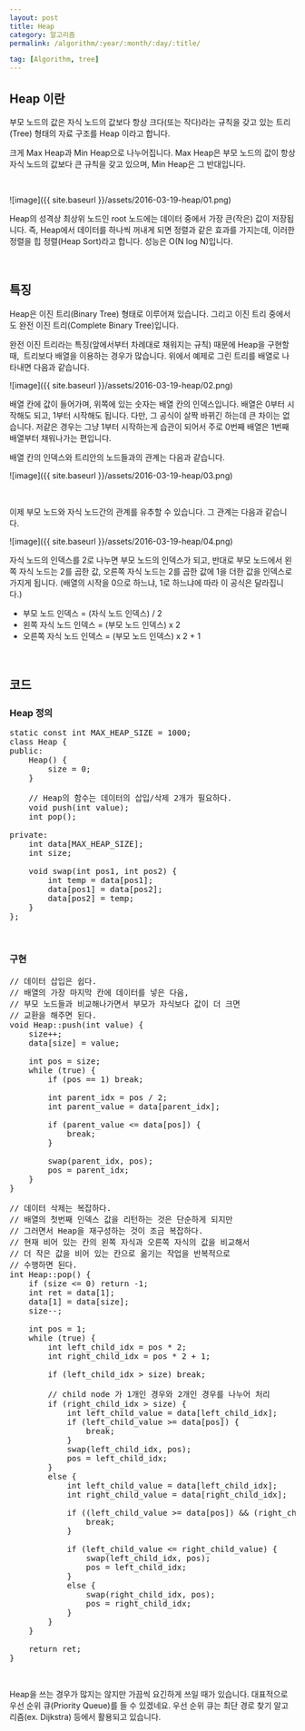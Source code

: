 ```yaml
---
layout: post
title: Heap
category: 알고리즘
permalink: /algorithm/:year/:month/:day/:title/

tag: [Algorithm, tree]
---
```


## Heap 이란

부모 노드의 값은 자식 노드의 값보다 항상 크다(또는 작다)라는 규칙을 갖고 있는 트리(Tree)
형태의 자료 구조를 Heap 이라고 합니다.

크게 Max Heap과 Min Heap으로 나누어집니다. Max Heap은 부모 노드의 값이 항상 자식
노드의 값보다 큰 규칙을 갖고 있으며, Min Heap은 그 반대입니다.

<br>

![image]({{ site.baseurl }}/assets/2016-03-19-heap/01.png)

Heap의 성격상 최상위 노드인 root 노드에는 데이터 중에서 가장 큰(작은) 값이 저장됩니다.
즉, Heap에서 데이터를 하나씩 꺼내게 되면 정렬과 같은 효과를 가지는데, 이러한 정렬을
힙 정렬(Heap Sort)라고 합니다. 성능은 O(N log N)입니다.

<br>

## 특징

Heap은 이진 트리(Binary Tree) 형태로 이루어져 있습니다. 그리고 이진 트리 중에서도
완전 이진 트리(Complete Binary Tree)입니다.

완전 이진 트리라는 특징(앞에서부터 차례대로 채워지는 규칙) 때문에 Heap을 구현할 때, 
트리보다 배열을 이용하는 경우가 많습니다. 위에서 예제로 그린 트리를 배열로 나타내면 다음과 같습니다.

![image]({{ site.baseurl }}/assets/2016-03-19-heap/02.png)

배열 칸에 값이 들어가며, 위쪽에 있는 숫자는 배열 칸의 인덱스입니다.
배열은 0부터 시작해도 되고, 1부터 시작해도 됩니다. 다만, 그 공식이 살짝 바뀌긴 하는데
큰 차이는 없습니다. 저같은 경우는 그냥 1부터 시작하는게 습관이 되어서 주로
0번째 배열은 1번째 배열부터 채워나가는 편입니다.

배열 칸의 인덱스와 트리안의 노드들과의 관계는 다음과 같습니다.

![image]({{ site.baseurl }}/assets/2016-03-19-heap/03.png)

<br>

이제 부모 노드와 자식 노드간의 관계를 유추할 수 있습니다. 그 관계는 다음과 같습니다.

![image]({{ site.baseurl }}/assets/2016-03-19-heap/04.png)

자식 노드의 인덱스를 2로 나누면 부모 노드의 인덱스가 되고, 반대로 부모 노드에서
왼쪽 자식 노드는 2를 곱한 값, 오른쪽 자식 노드는 2를 곱한 값에 1을 더한 값을 인덱스로
가지게 됩니다. (배열의 시작을 0으로 하느냐, 1로 하느냐에 따라 이 공식은 달라집니다.)

<ul>
 	<li class="clear">부모 노드 인덱스 = (자식 노드 인덱스) / 2</li>
 	<li class="clear">왼쪽 자식 노드 인덱스 = (부모 노드 인덱스) x 2</li>
 	<li class="clear">오른쪽 자식 노드 인덱스 = (부모 노드 인덱스) x 2 + 1</li>
</ul>

<br>

## 코드

### Heap 정의

<pre class="prettyprint">static const int MAX_HEAP_SIZE = 1000;
class Heap {
public:
    Heap() {
        size = 0;
    }

    // Heap의 함수는 데이터의 삽입/삭제 2개가 필요하다.
    void push(int value);
    int pop();

private:
    int data[MAX_HEAP_SIZE];
    int size;

    void swap(int pos1, int pos2) {
        int temp = data[pos1];
        data[pos1] = data[pos2];
        data[pos2] = temp;
    }
};</pre>
<br>

### 구현

<pre class="prettyprint">// 데이터 삽입은 쉽다.
// 배열의 가장 마지막 칸에 데이터를 넣은 다음,
// 부모 노드들과 비교해나가면서 부모가 자식보다 값이 더 크면
// 교환을 해주면 된다.
void Heap::push(int value) {
    size++;
    data[size] = value;

    int pos = size;
    while (true) {
        if (pos == 1) break;

        int parent_idx = pos / 2;
        int parent_value = data[parent_idx];

        if (parent_value &lt;= data[pos]) {
            break;
        }

        swap(parent_idx, pos);
        pos = parent_idx;
    }
}

// 데이터 삭제는 복잡하다.
// 배열의 첫번째 인덱스 값을 리턴하는 것은 단순하게 되지만
// 그러면서 Heap을 재구성하는 것이 조금 복잡하다.
// 현재 비어 있는 칸의 왼쪽 자식과 오른쪽 자식의 값을 비교해서
// 더 작은 값을 비어 있는 칸으로 옮기는 작업을 반복적으로
// 수행하면 된다.
int Heap::pop() {
    if (size &lt;= 0) return -1;
    int ret = data[1];
    data[1] = data[size];
    size--;

    int pos = 1;
    while (true) {
        int left_child_idx = pos * 2;
        int right_child_idx = pos * 2 + 1;

        if (left_child_idx &gt; size) break;

        // child node 가 1개인 경우와 2개인 경우를 나누어 처리
        if (right_child_idx &gt; size) {
            int left_child_value = data[left_child_idx];
            if (left_child_value &gt;= data[pos]) {
                break;
            }
            swap(left_child_idx, pos);
            pos = left_child_idx;
        }
        else {
            int left_child_value = data[left_child_idx];
            int right_child_value = data[right_child_idx];

            if ((left_child_value &gt;= data[pos]) &amp;&amp; (right_child_value &gt;= data[pos])) {
                break;
            }

            if (left_child_value &lt;= right_child_value) {
                swap(left_child_idx, pos);
                pos = left_child_idx;
            }
            else {
                swap(right_child_idx, pos);
                pos = right_child_idx;
            }
        }
    }

    return ret;
}</pre>
<br>

Heap을 쓰는 경우가 많지는 않지만 가끔씩 요긴하게 쓰일 때가 있습니다.
대표적으로 우선 순위 큐(Priority Queue)를 들 수 있겠네요. 우선 순위 큐는
최단 경로 찾기 알고리즘(ex. Dijkstra) 등에서 활용되고 있습니다.
